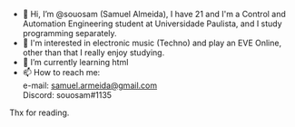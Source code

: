 - 👋 Hi, I’m @souosam (Samuel Almeida), I have 21 and I'm a Control and Automation Engineering student at Universidade Paulista, and I study programming separately.
- 👀 I'm interested in electronic music (Techno) and play an EVE Online, other than that I really enjoy studying.
- 🌱 I’m currently learning html
- 📫 How to reach me:                                                                         
e-mail: samuel.armeida@gmail.com  
Discord: souosam#1135

Thx for reading. 

<!---
souosam/souosam is a ✨ special ✨ repository because its `README.md` (this file) appears on your GitHub profile.
You can click the Preview link to take a look at your changes.
--->
